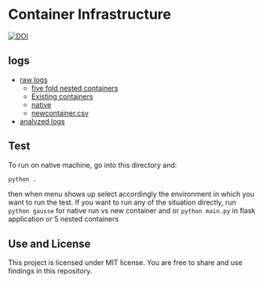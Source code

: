 # Container Infrastructure
[![DOI](https://zenodo.org/badge/216539298.svg)](https://zenodo.org/badge/latestdoi/216539298)

## logs
- [raw logs](./log/)
    - [five fold nested containers](./log/5foldnested.csv)
    - [Existing containers](./log/existingcontainer.csv)
    - [native](./log/native.csv)
    - [newcontainer.csv](./log/newcontainer.csv)
- [analyzed logs](./log/analysisbook.xlsx)


## Test
To run on native machine, go into this directory and: 
```python
python . 
```
then when menu shows up select accordingly the environment in which you want to run the test.
If you want to run any of the situation directly, run `python gausse` for native run vs new container and or `python main.py` in flask application or 5 nested containers

## Use and License
This project is licensed under MIT license. You are free to share and use findings in this repository.
